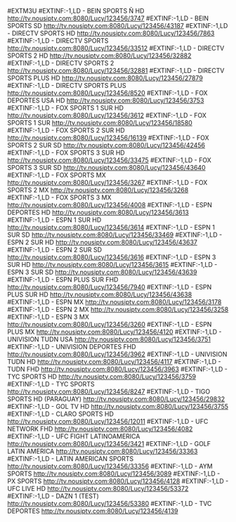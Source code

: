 #EXTM3U
#EXTINF:-1,LD - BEIN SPORTS Ñ HD
http://tv.nousiptv.com:8080/Lucy/123456/3747
#EXTINF:-1,LD - BEIN SPORTS SD
http://tv.nousiptv.com:8080/Lucy/123456/43187
#EXTINF:-1,LD - DIRECTV SPORTS HD
http://tv.nousiptv.com:8080/Lucy/123456/7863
#EXTINF:-1,LD - DIRECTV SPORTS
http://tv.nousiptv.com:8080/Lucy/123456/33512
#EXTINF:-1,LD - DIRECTV SPORTS 2 HD
http://tv.nousiptv.com:8080/Lucy/123456/32882
#EXTINF:-1,LD - DIRECTV SPORTS 2
http://tv.nousiptv.com:8080/Lucy/123456/32881
#EXTINF:-1,LD - DIRECTV SPORTS PLUS HD
http://tv.nousiptv.com:8080/Lucy/123456/27879
#EXTINF:-1,LD - DIRECTV SPORTS PLUS
http://tv.nousiptv.com:8080/Lucy/123456/8520
#EXTINF:-1,LD - FOX DEPORTES USA HD
http://tv.nousiptv.com:8080/Lucy/123456/3753
#EXTINF:-1,LD - FOX SPORTS 1 SUR HD
http://tv.nousiptv.com:8080/Lucy/123456/3612
#EXTINF:-1,LD - FOX SPORTS 1 SUR
http://tv.nousiptv.com:8080/Lucy/123456/18580
#EXTINF:-1,LD - FOX SPORTS 2 SUR HD
http://tv.nousiptv.com:8080/Lucy/123456/16139
#EXTINF:-1,LD - FOX SPORTS 2 SUR SD
http://tv.nousiptv.com:8080/Lucy/123456/42456
#EXTINF:-1,LD - FOX SPORTS 3 SUR HD
http://tv.nousiptv.com:8080/Lucy/123456/33475
#EXTINF:-1,LD - FOX SPORTS 3 SUR SD
http://tv.nousiptv.com:8080/Lucy/123456/43640
#EXTINF:-1,LD - FOX SPORTS MX
http://tv.nousiptv.com:8080/Lucy/123456/3267
#EXTINF:-1,LD - FOX SPORTS 2 MX
http://tv.nousiptv.com:8080/Lucy/123456/3268
#EXTINF:-1,LD - FOX SPORTS 3 MX
http://tv.nousiptv.com:8080/Lucy/123456/4008
#EXTINF:-1,LD - ESPN DEPORTES HD
http://tv.nousiptv.com:8080/Lucy/123456/3613
#EXTINF:-1,LD - ESPN 1 SUR HD
http://tv.nousiptv.com:8080/Lucy/123456/3614
#EXTINF:-1,LD - ESPN 1 SUR SD
http://tv.nousiptv.com:8080/Lucy/123456/33469
#EXTINF:-1,LD - ESPN 2 SUR HD
http://tv.nousiptv.com:8080/Lucy/123456/43637
#EXTINF:-1,LD - ESPN 2 SUR SD
http://tv.nousiptv.com:8080/Lucy/123456/3616
#EXTINF:-1,LD - ESPN 3 SUR HD
http://tv.nousiptv.com:8080/Lucy/123456/3615
#EXTINF:-1,LD - ESPN 3 SUR SD
http://tv.nousiptv.com:8080/Lucy/123456/43639
#EXTINF:-1,LD - ESPN PLUS SUR FHD
http://tv.nousiptv.com:8080/Lucy/123456/7940
#EXTINF:-1,LD - ESPN PLUS SUR HD
http://tv.nousiptv.com:8080/Lucy/123456/43638
#EXTINF:-1,LD - ESPN MX
http://tv.nousiptv.com:8080/Lucy/123456/3178
#EXTINF:-1,LD - ESPN 2 MX
http://tv.nousiptv.com:8080/Lucy/123456/3258
#EXTINF:-1,LD - ESPN 3 MX
http://tv.nousiptv.com:8080/Lucy/123456/3260
#EXTINF:-1,LD - ESPN PLUS MX
http://tv.nousiptv.com:8080/Lucy/123456/4120
#EXTINF:-1,LD - UNIVISION TUDN USA
http://tv.nousiptv.com:8080/Lucy/123456/3751
#EXTINF:-1,LD - UNIVISION DEPORTES FHD
http://tv.nousiptv.com:8080/Lucy/123456/3962
#EXTINF:-1,LD - UNIVISION TUDN HD
http://tv.nousiptv.com:8080/Lucy/123456/4117
#EXTINF:-1,LD - TUDN FHD
http://tv.nousiptv.com:8080/Lucy/123456/3963
#EXTINF:-1,LD - TYC SPORTS HD
http://tv.nousiptv.com:8080/Lucy/123456/3759
#EXTINF:-1,LD - TYC SPORTS
http://tv.nousiptv.com:8080/Lucy/123456/8247
#EXTINF:-1,LD - TIGO SPORTS HD (PARAGUAY)
http://tv.nousiptv.com:8080/Lucy/123456/29832
#EXTINF:-1,LD - GOL TV HD
http://tv.nousiptv.com:8080/Lucy/123456/3755
#EXTINF:-1,LD - CLARO SPORTS HD
http://tv.nousiptv.com:8080/Lucy/123456/12011
#EXTINF:-1,LD - UFC  NETWORK FHD
http://tv.nousiptv.com:8080/Lucy/123456/4082
#EXTINF:-1,LD - UFC FIGHT LATINOAMERICA
http://tv.nousiptv.com:8080/Lucy/123456/3421
#EXTINF:-1,LD - GOLF LATIN AMERICA
http://tv.nousiptv.com:8080/Lucy/123456/33363
#EXTINF:-1,LD - LATIN AMERICAN SPORTS
http://tv.nousiptv.com:8080/Lucy/123456/33356
#EXTINF:-1,LD - AYM SPORTS
http://tv.nousiptv.com:8080/Lucy/123456/3089
#EXTINF:-1,LD - PX SPORTS
http://tv.nousiptv.com:8080/Lucy/123456/4128
#EXTINF:-1,LD - UFC LIVE HD
http://tv.nousiptv.com:8080/Lucy/123456/53372
#EXTINF:-1,LD - DAZN 1 (TEST)
http://tv.nousiptv.com:8080/Lucy/123456/53380
#EXTINF:-1,LD - TVC DEPORTES
http://tv.nousiptv.com:8080/Lucy/123456/4139
